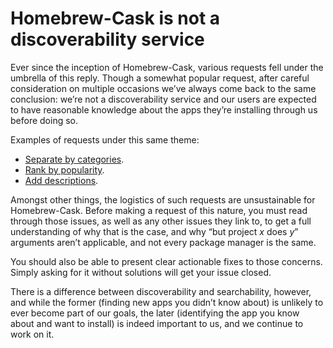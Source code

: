 # Homebrew-Cask is not a discoverability service

Ever since the inception of Homebrew-Cask, various requests fell under the umbrella of this reply. Though a somewhat popular request, after careful consideration on multiple occasions we’ve always come back to the same conclusion: we’re not a discoverability service and our users are expected to have reasonable knowledge about the apps they’re installing through us before doing so.

Examples of requests under this same theme:

+ [Separate by categories](https://github.com/caskroom/homebrew-cask/issues/5425).
+ [Rank by popularity](https://github.com/caskroom/homebrew-cask/issues/4323).
+ [Add descriptions](https://github.com/caskroom/homebrew-cask/issues/16089).

Amongst other things, the logistics of such requests are unsustainable for Homebrew-Cask. Before making a request of this nature, you must read through those issues, as well as any other issues they link to, to get a full understanding of why that is the case, and why “but project *x* does *y*” arguments aren’t applicable, and not every package manager is the same.

You should also be able to present clear actionable fixes to those concerns. Simply asking for it without solutions will get your issue closed.

There is a difference between discoverability and searchability, however, and while the former (finding new apps you didn’t know about) is unlikely to ever become part of our goals, the later (identifying the app you know about and want to install) is indeed important to us, and we continue to work on it.

